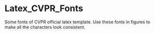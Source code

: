 # Latex_CVPR_Fonts
Some fonts of CVPR official latex template. Use these fonts in figures to make all the characters look consistent.

